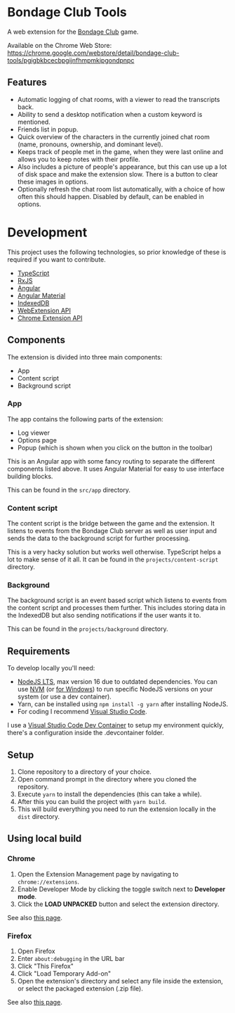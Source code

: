 # Bondage Club Tools

A web extension for the [Bondage Club](https://www.patreon.com/BondageProjects) game.

Available on the Chrome Web Store: https://chrome.google.com/webstore/detail/bondage-club-tools/pgigbkbcecbpgijnfhmpmkipgondpnpc

## Features
- Automatic logging of chat rooms, with a viewer to read the transcripts back.
- Ability to send a desktop notification when a custom keyword is mentioned.
- Friends list in popup.
- Quick overview of the characters in the currently joined chat room (name, pronouns, ownership, and dominant level).
- Keeps track of people met in the game, when they were last online and allows you to keep notes with their profile.
- Also includes a picture of people's appearance, but this can use up a lot of disk space and make the extension slow. There is a button to clear these images in options.
- Optionally refresh the chat room list automatically, with a choice of how often this should happen. Disabled by default, can be enabled in options.

# Development

This project uses the following technologies, so prior knowledge of these is required if you want to contribute.

- [TypeScript](https://www.typescriptlang.org/)
- [RxJS](https://rxjs.dev/)
- [Angular](https://angular.io/)
- [Angular Material](https://material.angular.io/)
- [IndexedDB](https://developer.mozilla.org/en-US/docs/IndexedDB)
- [WebExtension API](https://developer.mozilla.org/en-US/docs/Mozilla/Add-ons/WebExtensions)
- [Chrome Extension API](https://developer.chrome.com/docs/extensions/reference/)

## Components

The extension is divided into three main components:

- App
- Content script
- Background script

### App

The app contains the following parts of the extension:
- Log viewer
- Options page
- Popup (which is shown when you click on the button in the toolbar)

This is an Angular app with some fancy routing to separate the different components listed above. It uses Angular Material for easy to use interface building blocks.

This can be found in the `src/app` directory.

### Content script

The content script is the bridge between the game and the extension. It listens to events from the Bondage Club server as well as user input and sends the data to the background script for further processing.

This is a very hacky solution but works well otherwise. TypeScript helps a lot to make sense of it all. It can be found in the `projects/content-script` directory.

### Background

The background script is an event based script which listens to events from the content script and processes them further. This includes storing data in the IndexedDB but also sending notifications if the user wants it to.

This can be found in the `projects/background` directory.

## Requirements

To develop locally you'll need:
- [NodeJS LTS](https://nodejs.org/en/), max version 16 due to outdated dependencies. You can use [NVM](https://github.com/nvm-sh/nvm) (or [for Windows](https://github.com/coreybutler/nvm-windows)) to run specific NodeJS versions on your system (or use a dev container).
- Yarn, can be installed using `npm install -g yarn` after installing NodeJS.
- For coding I recommend [Visual Studio Code](https://code.visualstudio.com/).

I use a [Visual Studio Code Dev Container](https://code.visualstudio.com/docs/devcontainers/containers) to setup my environment quickly, there's a configuration inside the .devcontainer folder.

## Setup

1. Clone repository to a directory of your choice.
2. Open command prompt in the directory where you cloned the repository.
3. Execute `yarn` to install the dependencies (this can take a while).
4. After this you can build the project with `yarn build`.
5. This will build everything you need to run the extension locally in the `dist` directory.

## Using local build

### Chrome

1. Open the Extension Management page by navigating to `chrome://extensions`.
2. Enable Developer Mode by clicking the toggle switch next to **Developer mode**.
3. Click the **LOAD UNPACKED** button and select the extension directory.

See also [this page](https://developer.chrome.com/extensions/getstarted).

### Firefox

1. Open Firefox
2. Enter `about:debugging` in the URL bar
3. Click "This Firefox"
4. Click "Load Temporary Add-on"
5. Open the extension's directory and select any file inside the extension, or select the packaged extension (.zip file).

See also [this page](https://developer.mozilla.org/en-US/docs/Mozilla/Add-ons/WebExtensions/Temporary_Installation_in_Firefox).

